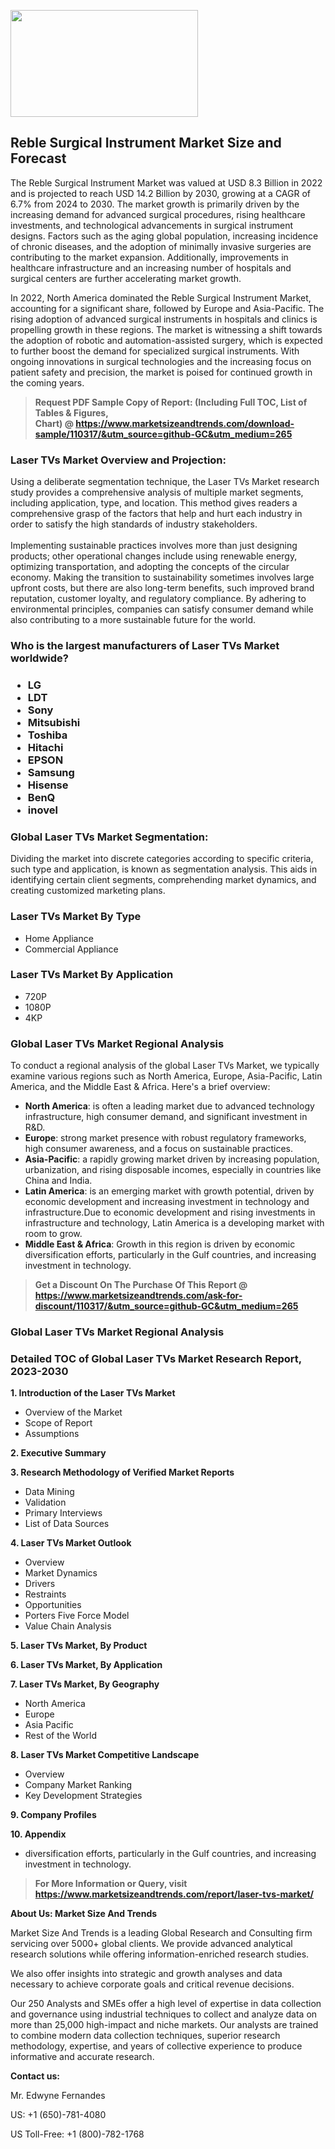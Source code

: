 <p><img class="alignnone size-medium wp-image-20088" src="https://ffe5etoiles.com/wp-content/uploads/2024/12/MST1-300x171.png" alt="" width="300" height="171" /></p><h2>Reble Surgical Instrument Market Size and Forecast</h2><p>The Reble Surgical Instrument Market was valued at USD 8.3 Billion in 2022 and is projected to reach USD 14.2 Billion by 2030, growing at a CAGR of 6.7% from 2024 to 2030. The market growth is primarily driven by the increasing demand for advanced surgical procedures, rising healthcare investments, and technological advancements in surgical instrument designs. Factors such as the aging global population, increasing incidence of chronic diseases, and the adoption of minimally invasive surgeries are contributing to the market expansion. Additionally, improvements in healthcare infrastructure and an increasing number of hospitals and surgical centers are further accelerating market growth.</p><p>In 2022, North America dominated the Reble Surgical Instrument Market, accounting for a significant share, followed by Europe and Asia-Pacific. The rising adoption of advanced surgical instruments in hospitals and clinics is propelling growth in these regions. The market is witnessing a shift towards the adoption of robotic and automation-assisted surgery, which is expected to further boost the demand for specialized surgical instruments. With ongoing innovations in surgical technologies and the increasing focus on patient safety and precision, the market is poised for continued growth in the coming years.</p></p><blockquote id="" class=""><strong>Request PDF Sample Copy of Report: (Including Full TOC, List of Tables &amp; Figures, Chart)&nbsp;@&nbsp;<strong><a href="https://www.marketsizeandtrends.com/download-sample/110317/&utm_source=github-GC&utm_medium=265" target="_blank">https://www.marketsizeandtrends.com/download-sample/110317/&utm_source=github-GC&utm_medium=265</a></strong></strong></blockquote><h3 id="" class="">Laser TVs Market&nbsp;Overview and Projection:</h3><p id="" class="">Using a deliberate segmentation technique, the Laser TVs Market research study provides a comprehensive analysis of multiple market segments, including application, type, and location. This method gives readers a comprehensive grasp of the factors that help and hurt each industry in order to satisfy the high standards of industry stakeholders. <br /> <br />Implementing sustainable practices involves more than just designing products; other operational changes include using renewable energy, optimizing transportation, and adopting the concepts of the circular economy. Making the transition to sustainability sometimes involves large upfront costs, but there are also long-term benefits, such improved brand reputation, customer loyalty, and regulatory compliance. By adhering to environmental principles, companies can satisfy consumer demand while also contributing to a more sustainable future for the world.</p><h3 id="" class="">Who is the largest manufacturers of&nbsp;Laser TVs Market worldwide?</h3><h3 class=""><p><ul><li>LG </li><li> LDT </li><li> Sony </li><li> Mitsubishi </li><li> Toshiba </li><li> Hitachi </li><li> EPSON </li><li> Samsung </li><li> Hisense </li><li> BenQ </li><li> inovel</li></ul></p></h3><h3 id="" class="">Global&nbsp;Laser TVs Market Segmentation:</h3><p id="" class="">Dividing the market into discrete categories according to specific criteria, such type and application, is known as segmentation analysis. This aids in identifying certain client segments, comprehending market dynamics, and creating customized marketing plans.</p><h3 id="" class="">Laser TVs Market&nbsp;By Type</h3><p><p><ul><li>Home Appliance</li><li> Commercial Appliance</p></li></ul></p></p><h3 id="" class="">Laser TVs Market&nbsp;By Application</h3><p class=""><p><ul><li>720P</li><li> 1080P</li><li> 4KP</li></ul></p></p><h3 id="" class="">Global Laser TVs Market Regional Analysis</h3><p id="" class="">To conduct a regional analysis of the global Laser TVs Market, we typically examine various regions such as North America, Europe, Asia-Pacific, Latin America, and the Middle East &amp; Africa. Here's a brief overview:</p><ul><li><strong>North America</strong>: is often a leading market due to advanced technology infrastructure, high consumer demand, and significant investment in R&amp;D.</li><li><strong>Europe</strong>: strong market presence with robust regulatory frameworks, high consumer awareness, and a focus on sustainable practices.</li><li><strong>Asia-Pacific</strong>: a rapidly growing market driven by increasing population, urbanization, and rising disposable incomes, especially in countries like China and India.</li><li><strong>Latin America</strong>: is an emerging market with growth potential, driven by economic development and increasing investment in technology and infrastructure.Due to economic development and rising investments in infrastructure and technology, Latin America is a developing market with room to grow.</li><li><strong>Middle East &amp; Africa</strong>: Growth in this region is driven by economic diversification efforts, particularly in the Gulf countries, and increasing investment in technology.</li></ul><blockquote id="" class=""><strong>Get a Discount On The Purchase Of This Report @ <strong><a href="https://www.marketsizeandtrends.com/ask-for-discount/110317/&utm_source=github-GC&utm_medium=265" target="_blank">https://www.marketsizeandtrends.com/ask-for-discount/110317/&utm_source=github-GC&utm_medium=265</a></strong></strong></blockquote><h3 id="" class="">Global Laser TVs Market Regional Analysis</h3><h3 id="" class="">Detailed TOC of Global Laser TVs Market Research Report, 2023-2030</h3><p id="" class=""><strong>1. Introduction of the Laser TVs Market</strong></p><ul><li>Overview of the Market</li><li>Scope of Report</li><li>Assumptions</li></ul><p id="" class=""><strong>2. Executive Summary</strong></p><p id="" class=""><strong>3. Research Methodology of Verified Market Reports</strong></p><ul><li>Data Mining</li><li>Validation</li><li>Primary Interviews</li><li>List of Data Sources</li></ul><p id="" class=""><strong>4. Laser TVs Market Outlook</strong></p><ul><li>Overview</li><li>Market Dynamics</li><li>Drivers</li><li>Restraints</li><li>Opportunities</li><li>Porters Five Force Model</li><li>Value Chain Analysis</li></ul><p id="" class=""><strong>5. Laser TVs Market, By Product</strong></p><p id="" class=""><strong>6. Laser TVs Market, By Application</strong></p><p id="" class=""><strong>7. Laser TVs Market, By Geography</strong></p><ul><li>North America</li><li>Europe</li><li>Asia Pacific</li><li>Rest of the World</li></ul><p id="" class=""><strong>8. Laser TVs Market Competitive Landscape</strong></p><ul><li>Overview</li><li>Company Market Ranking</li><li>Key Development Strategies</li></ul><p id="" class=""><strong>9. Company Profiles</strong></p><p id="" class=""><strong>10. Appendix</strong></p><ul><li>diversification efforts, particularly in the Gulf countries, and increasing investment in technology.</li></ul><blockquote id="" class=""><strong>For More Information or Query, visit <strong><strong><a href="https://www.marketsizeandtrends.com/report/laser-tvs-market/" target="_blank">https://www.marketsizeandtrends.com/report/laser-tvs-market/</a></strong></strong></strong></blockquote><p id="" class=""><strong>About Us: Market Size And Trends</strong></p><p id="" class="">Market Size And Trends is a leading Global Research and Consulting firm servicing over 5000+ global clients. We provide advanced analytical research solutions while offering information-enriched research studies.</p><p id="" class="">We also offer insights into strategic and growth analyses and data necessary to achieve corporate goals and critical revenue decisions.</p><p id="" class="">Our 250 Analysts and SMEs offer a high level of expertise in data collection and governance using industrial techniques to collect and analyze data on more than 25,000 high-impact and niche markets. Our analysts are trained to combine modern data collection techniques, superior research methodology, expertise, and years of collective experience to produce informative and accurate research.</p><p id="" class=""><strong>Contact us:</strong></p><p id="" class="">Mr. Edwyne Fernandes</p><p id="" class="">US: +1 (650)-781-4080</p><p id="" class="">US Toll-Free: +1 (800)-782-1768</p>
